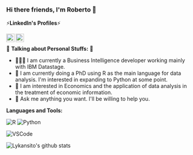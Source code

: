 ### Hi there friends, I'm Roberto 👋

⚡**LinkedIn's Profiles**⚡

<a href="https://www.linkedin.com/in/roberto-de-la-banda/?locale=en_US">
  <img align="left" alt="USA Flag" width="22px" src="https://cdn.staticaly.com/gh/hjnilsson/country-flags/master/svg/us.svg">
</a>
<a href="https://www.linkedin.com/in/roberto-de-la-banda/?locale=es_ES">
  <img align="left" alt="Spanish Flag" width="22px" src="https://cdn.staticaly.com/gh/hjnilsson/country-flags/master/svg/es.svg">
</a>
<br />

🕺 **Talking about Personal Stuffs:** 🕺

- 👨🏽‍💻 I am currently a Business Intelligence developer working mainly with IBM Datastage.
- 🌱 I am currently doing a PhD using R as the main language for data analysis. I'm interested in expanding to Python at some point.
- 🤔 I am interested in Economics and the application of data analysis in the treatment of economic information.
- 💬 Ask me anything you want. I'll be willing to help you.

**Languages and Tools:**  

![R](https://img.shields.io/badge/R-Learning-276DC3?style=plastic&logo=R)
![Python](https://img.shields.io/badge/Python-Desired-3776AB?style=plastic&logo=Python)

![VSCode](https://img.shields.io/badge/VSCode-Tool-007ACC?style=plastic&logo=visual-studio-code)

![Lykansito's github stats](https://github-readme-stats.vercel.app/api?username=lykansito&show_icons=true&hide_border=true)
